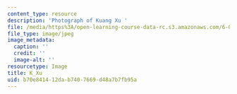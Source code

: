 ```yaml
---
content_type: resource
description: 'Photograph of Kuang Xu '
file: /media/https%3A/open-learning-course-data-rc.s3.amazonaws.com/6-041sc-probabilistic-systems-analysis-and-applied-probability-fall-2013/b70e841412dab7407669d48a7b7fb95a_K_Xu.jpg
file_type: image/jpeg
image_metadata:
  caption: ''
  credit: ''
  image-alt: ''
resourcetype: Image
title: K_Xu
uid: b70e8414-12da-b740-7669-d48a7b7fb95a
---
```

